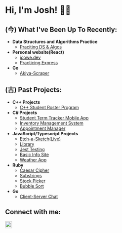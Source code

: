 <h1>Hi, I'm Josh! ✌🏾 <br/>
<h2>(今) What I've Been Up To Recently: </h2>

- <b>Data Structures and Algorithms Practice</b>
  - [Praciting DS & Algos](https://github.com/redcowe/DSAlgosPractice)
- <b>Personal website(React)</b>
  - [jcowe.dev](https://github.com/redcowe/personal_site)
  - [Practicing Express](https://github.com/redcowe/practicing_express)
 - <b>Go</b>
   - [Akiya-Scraper](https://github.com/redcowe/akiya-scrapper)


<h2>(古) Past Projects: </h2>

  - <b>C++ Projects</b>
    - [C++ Student Roster Program](https://github.com/redcowe/student-roster)
  - <b>C# Projects</b>
    - [Student Term Tracker Mobile App](https://github.com/redcowe/StudentTermTracker)
    - [Inventory Management System](https://github.com/redcowe/InventoryManagementSystem)
    - [Appointment Manager](https://github.com/redcowe/AppointmentManager)
  - <b>JavaScript/Typescript Projects</b>
    - [Etch-a-Sketch(Live)](https://redcowe.github.io/etch-a-sketch/)
    - [Library](https://github.com/redcowe/library)
    - [Jest Testing](https://github.com/redcowe/jest_testing)
    - [Basic Info Site](https://github.com/redcowe/basic_informational_site)
    - [Weather App](https://github.com/redcowe/weather_app)
  - <b>Ruby</b>
    - [Caesar Cipher](https://github.com/redcowe/caesar-cipher)
    - [Substrings](https://github.com/redcowe/substrings)
    - [Stock Picker](https://github.com/redcowe/stock-picker)
    - [Bubble Sort](https://github.com/redcowe/bubble-sort) 
  - <b>Go</b>
    - [Client-Server Chat](https://github.com/redcowe/chat-client-server)
</h2>
<h2>Connect with me:</h2>

[<img align="left" alt="Joshua Cowell | LinkedIn" width="22px" src="https://cdn.jsdelivr.net/npm/simple-icons@v3/icons/linkedin.svg" />][linkedin]

[linkedin]: https://www.linkedin.com/in/joshuacowell/
